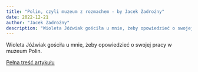 ```yaml
---
title: "Polin, czyli muzeum z rozmachem - by Jacek Zadrożny"
date: 2022-12-21
author: "Jacek Zadrożny"
description: "Wioleta Jóźwiak gościła u mnie, żeby opowiedzieć o swojej pracy w muzeum Polin."
---
```


Wioleta Jóźwiak gościła u mnie, żeby opowiedzieć o swojej pracy w muzeum Polin.

[Pełna treść artykułu](https://dostepnik.substack.com/p/polin-czyli-muzeum-z-rozmachem-98b)
